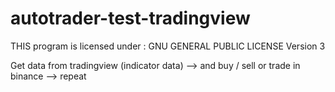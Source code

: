 # autotrader-test-tradingview

THIS program is licensed under : GNU GENERAL PUBLIC LICENSE Version 3

Get data from tradingview (indicator data) --> and buy / sell or trade in binance --> repeat
